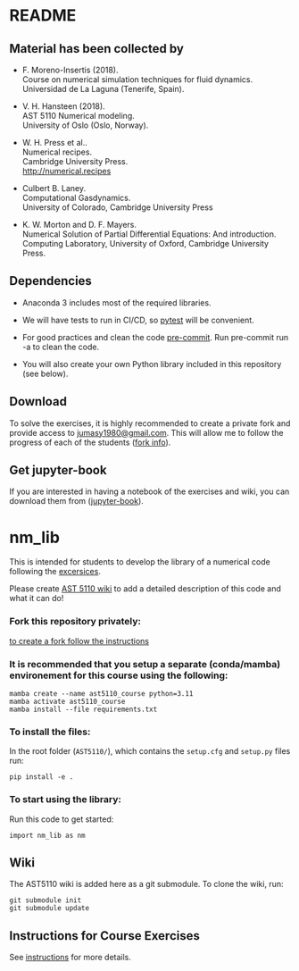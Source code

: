 # README

## Material has been collected by

* F. Moreno-Insertis (2018).<br>
Course on numerical simulation techniques for fluid dynamics.<br>
Universidad de La Laguna (Tenerife, Spain).

* V. H. Hansteen (2018).<br>
AST 5110 Numerical modeling.<br>
University of Oslo (Oslo, Norway).

* W. H. Press et al..<br>
Numerical recipes.<br>
Cambridge University Press.<br>
<http://numerical.recipes>

* Culbert B. Laney.<br>
Computational Gasdynamics.<br>
University of Colorado, Cambridge University Press

* K. W. Morton and D. F. Mayers.<br>
Numerical Solution of Partial Differential Equations: And introduction.<br>
Computing Laboratory, University of Oxford, Cambridge University Press. 


## Dependencies

* Anaconda 3 includes most of the required libraries.

* We will have tests to run in CI/CD, so [pytest](https://docs.pytest.org/) will be convenient. 

* For good practices and clean the code [pre-commit](https://pre-commit.com). Run pre-commit run -a to clean the code. 

* You will also create your own Python library included in this repository (see below). 

## Download

To solve the exercises, it is highly recommended to create a private fork and provide access to jumasy1980@gmail.com.
This will allow me to follow the progress of each of the students
([fork info](https://gist.github.com/0xjac/85097472043b697ab57ba1b1c7530274)).

## Get jupyter-book

If you are interested in having a notebook of the exercises and wiki, you can download them from ([jupyter-book](https://github.io/AST-Course/AST5110/AST5110.wiki/Home.html)).
# nm_lib

This is intended for students to develop the library of a numerical code following the [excersices](https://github.com/AST-Course/AST5110/).

Please create [AST 5110 wiki](https://github.com/AST-Course/AST5110/wiki) to add a detailed description of this code and what it can do!

### Fork this repository privately:
[to create a fork follow the instructions](https://gist.github.com/0xjac/85097472043b697ab57ba1b1c7530274)

### It is recommended that you setup a separate (conda/mamba) environement for this course using the following:
```
mamba create --name ast5110_course python=3.11
mamba activate ast5110_course
mamba install --file requirements.txt
```

### To install the files:
In the root folder (`AST5110/`), which contains the `setup.cfg` and `setup.py` files run:
```
pip install -e .
```

### To start using the library:
Run this code to get started:
```
import nm_lib as nm
```

## Wiki
The AST5110 wiki is added here as a git submodule. To clone the wiki, run:
```
git submodule init
git submodule update
```
## Instructions for Course Exercises
See [instructions](https://github.com/AST-Course/AST5110/wiki/Exercise-instructions) for more details.